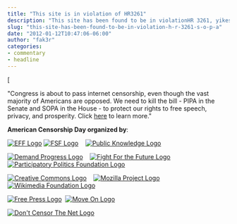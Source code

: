 ```yaml
---
title: "This site is in violation of HR3261"
description: "This site has been found to be in violationHR 3261, yikes"
slug: "this-site-has-been-found-to-be-in-violation-h-r-3261-s-o-p-a"
date: "2012-01-12T10:47:06-06:00"
author: "fak3r"
categories:
- commentary
- headline
---
```


[


"Congress is about to pass internet censorship, even though the vast majority of Americans are opposed. We need to kill the bill - PIPA in the Senate and SOPA in the House - to protect our rights to free speech, privacy, and prosperity. Click [here](http://americancensorship.org/infographic.html) to learn more."


**American Censorship Day organized by**:




[![EFF Logo](http://americancensorship.org/images/logo-eff.png)](http://eff.org) [![FSF Logo](http://americancensorship.org/images/logo-fsf.png)](http://fsf.org)    [![Public Knowledge Logo](http://americancensorship.org/images/logo-public-knowledge.png)](http://publicknowledge.org)




[![Demand Progress Logo](http://americancensorship.org/images/logo-demand-progress.png)](http://demandprogress.org)    [![Fight For the Future Logo](http://americancensorship.org/images/logo-fftf.png)](http://fightforthefuture.org)    [![Participatory Politics Foundation Logo](http://americancensorship.org/images/logo-ppf.png)](http://participatorypolitics.org)




[![Creative Commons Logo](http://americancensorship.org/images/logo-cc.png)](http://creativecommons.org)    [![Mozilla Project Logo](http://americancensorship.org/images/mozilla.png)](http://www.mozilla.org/)[![Wikimedia Foundation Logo](http://americancensorship.org/images/wikimediafoundation.png)](http://wikimediafoundation.org)




[![Free Press Logo](http://americancensorship.org/images/freepress.png)](http://www.freepress.net/)  [![Move On Logo](http://americancensorship.org/images/moveon.png)](http://www.moveon.org/)




[![Don't Censor The Net Logo](http://americancensorship.org/images/dontcensorthenet.jpg)
](http://www.dontcensorthenet.com/)
